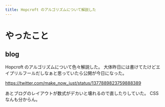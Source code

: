 ```yaml
---
title: Hopcroft のアルゴリズムについて解説した
---
```


# やったこと

## blog

Hopcroft のアルゴリズムについて色々解説した。
大体昨日には書けてたけどエイプリルフールだしなぁと思っていたら公開が今日になった。

<https://twitter.com/make_now_just/status/1377889823759888389>

あとブログのレイアウトが数式がデカいと壊れるので直したりしていた。
CSS なんも分からん。
